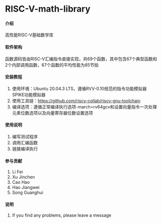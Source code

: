 # RISC-V-math-library

#### 介绍
高性能RISC-V基础数学库

#### 软件架构
函数源码皆由RISC-V汇编指令直接实现，共69个函数，其中包含67个典型函数和2个内部调用函数，67个函数的平均性能为85节拍


#### 安装教程

1.  使用环境：Ubuntu 20.04.3 LTS，遵循RVV-0.10规范的指令功能模拟器SPIKE功能模拟器
2.  使用工具链：https://github.com/riscv-collab/riscv-gnu-toolchain
3.  编译选项：遵循正常编译执行选项-march=rv64gcv和设置向量指令一次处理元素位数选项以及向量寄存器位数设置选项

#### 使用说明

1.  编写测试程序
2.  调用汇编函数
3.  链接编译执行

#### 参与贡献

1. Li Fei
2. Xu Jinchen
3. Cao Hao
4. Hao Jiangwei
5. Song Guanghui



#### 说明

1.  If you find any problems, please leave a message

